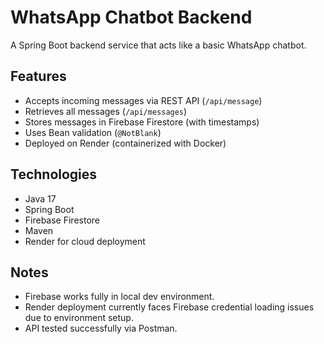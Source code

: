 # WhatsApp Chatbot Backend

A Spring Boot backend service that acts like a basic WhatsApp chatbot.

## Features
- Accepts incoming messages via REST API (`/api/message`)
- Retrieves all messages (`/api/messages`)
- Stores messages in Firebase Firestore (with timestamps)
- Uses Bean validation (`@NotBlank`)
- Deployed on Render (containerized with Docker)

## Technologies
- Java 17
- Spring Boot
- Firebase Firestore
- Maven
- Render for cloud deployment

## Notes
- Firebase works fully in local dev environment.
- Render deployment currently faces Firebase credential loading issues due to environment setup.
- API tested successfully via Postman.
